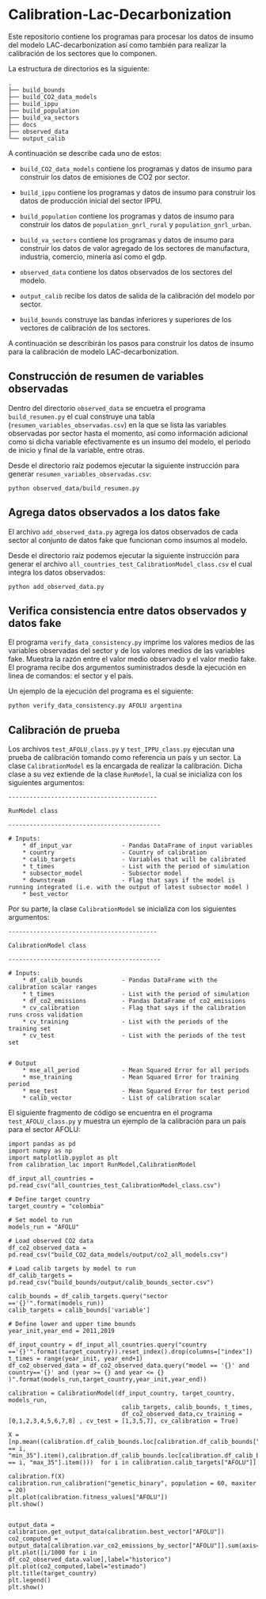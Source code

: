 # Calibration-Lac-Decarbonization 

Este repositorio contiene los programas para procesar los datos de insumo del modelo LAC-decarbonization así como también para realizar la calibración de los sectores que lo componen.

La estructura de directorios es la siguiente:

```
.
├── build_bounds
├── build_CO2_data_models
├── build_ippu
├── build_population
├── build_va_sectors
├── docs
├── observed_data
└── output_calib
```

A continuación se describe cada uno de estos:
* ```build_CO2_data_models``` contiene los programas y datos de insumo para construir los datos de emisiones de CO2 por sector. 

* ```build_ippu``` contiene los programas y datos de insumo para construir los datos de producción inicial del sector IPPU.
* ```build_population``` contiene los programas y datos de insumo para construir los datos de ```population_gnrl_rural``` y ```population_gnrl_urban```.
* ```build_va_sectors``` contiene los programas y datos de insumo para construir los datos de valor agregado de los sectores de manufactura, industria, comercio, minería así como el gdp.
* ```observed_data``` contiene los datos observados de los sectores del modelo.
* ```output_calib``` recibe los datos de salida de la calibración del modelo por sector. 
* ```build_bounds``` construye las bandas inferiores y superiores de los vectores de calibración de los sectores.
 
 
A continuación se describirán los pasos para construir los datos de insumo para la calibración de modelo LAC-decarbonization.

## Construcción de resumen de variables observadas

Dentro del directorio ```observed_data``` se encuetra el programa ```build_resumen.py``` el cual construye una tabla (```resumen_variables_observadas.csv```) en la que se lista las variables observadas por sector hasta el momento, así como información adicional como si dicha variable efectivamente es un insumo del modelo, el periodo de inicio y final de la variable, entre otras. 

Desde el directorio raíz podemos ejecutar la siguiente instrucción para generar ```resumen_variables_observadas.csv```:
```
python observed_data/build_resumen.py 
```

## Agrega datos observados a los datos fake

El archivo ```add_observed_data.py``` agrega los datos observados de cada sector al conjunto de datos fake que funcionan como insumos al modelo. 


Desde el directorio raíz podemos ejecutar la siguiente instrucción para generar el archivo ```all_countries_test_CalibrationModel_class.csv``` el cual integra los datos observados:
```
python add_observed_data.py 
```

## Verifica consistencia entre datos observados y datos fake

El programa ```verify_data_consistency.py``` imprime los valores medios de las variables observadas del sector y de los valores medios de las variables fake. Muestra la razón entre el valor medio observado y el valor medio fake. El programa recibe dos argumentos suministrados desde la ejecución en linea de comandos: el sector y el país. 

Un ejemplo de la ejecución del programa es el siguiente:
```
python verify_data_consistency.py AFOLU argentina 
```
## Calibración de prueba

Los archivos ```test_AFOLU_class.py``` y ```test_IPPU_class.py``` ejecutan una prueba de calibración tomando como referencia un país y un sector. La clase ```CalibrationModel``` es la encargada de realizar la calibración. Dicha clase a su vez extiende de la clase ```RunModel```, la cual se inicializa con los siguientes argumentos:

```
------------------------------------------

RunModel class

-------------------------------------------

# Inputs:
    * df_input_var              - Pandas DataFrame of input variables
    * country                   - Country of calibration
    * calib_targets             - Variables that will be calibrated
    * t_times                   - List with the period of simulation
    * subsector_model           - Subsector model
    * downstream                - Flag that says if the model is running integrated (i.e. with the output of latest subsector model )
    * best_vector

```

Por su parte, la clase ```CalibrationModel``` se inicializa con los siguientes argumentos:

```
------------------------------------------

CalibrationModel class

-------------------------------------------

# Inputs:
    * df_calib_bounds           - Pandas DataFrame with the calibration scalar ranges
    * t_times                   - List with the period of simulation
    * df_co2_emissions          - Pandas DataFrame of co2_emissions
    * cv_calibration            - Flag that says if the calibration runs cross validation
    * cv_training               - List with the periods of the training set
    * cv_test                   - List with the periods of the test set


# Output
    * mse_all_period            - Mean Squared Error for all periods
    * mse_training              - Mean Squared Error for training period
    * mse_test                  - Mean Squared Error for test period
    * calib_vector              - List of calibration scalar
```


El siguiente fragmento de código se encuentra en el programa ```test_AFOLU_class.py``` y muestra un ejemplo de la calibración para un país para el sector AFOLU:

```
import pandas as pd
import numpy as np
import matplotlib.pyplot as plt
from calibration_lac import RunModel,CalibrationModel

df_input_all_countries = pd.read_csv("all_countries_test_CalibrationModel_class.csv")

# Define target country
target_country = "colombia"

# Set model to run
models_run = "AFOLU"

# Load observed CO2 data
df_co2_observed_data = pd.read_csv("build_CO2_data_models/output/co2_all_models.csv")

# Load calib targets by model to run
df_calib_targets =  pd.read_csv("build_bounds/output/calib_bounds_sector.csv")

calib_bounds = df_calib_targets.query("sector =='{}'".format(models_run))
calib_targets = calib_bounds['variable']

# Define lower and upper time bounds
year_init,year_end = 2011,2019

df_input_country = df_input_all_countries.query("country =='{}'".format(target_country)).reset_index().drop(columns=["index"])
t_times = range(year_init, year_end+1)
df_co2_observed_data = df_co2_observed_data.query("model == '{}' and country=='{}' and (year >= {} and year <= {} )".format(models_run,target_country,year_init,year_end))

calibration = CalibrationModel(df_input_country, target_country, models_run,
                                calib_targets, calib_bounds, t_times,
                                df_co2_observed_data,cv_training = [0,1,2,3,4,5,6,7,8] , cv_test = [1,3,5,7], cv_calibration = True)

X = [np.mean((calibration.df_calib_bounds.loc[calibration.df_calib_bounds["variable"] == i, "min_35"].item(),calibration.df_calib_bounds.loc[calibration.df_calib_bounds["variable"] == i, "max_35"].item()))  for i in calibration.calib_targets["AFOLU"]]

calibration.f(X)
calibration.run_calibration("genetic_binary", population = 60, maxiter = 20)
plt.plot(calibration.fitness_values["AFOLU"])
plt.show()


output_data = calibration.get_output_data(calibration.best_vector["AFOLU"])
co2_computed = output_data[calibration.var_co2_emissions_by_sector["AFOLU"]].sum(axis=1)
plt.plot([i/1000 for i in df_co2_observed_data.value],label="historico")
plt.plot(co2_computed,label="estimado")
plt.title(target_country)
plt.legend()
plt.show()
```
